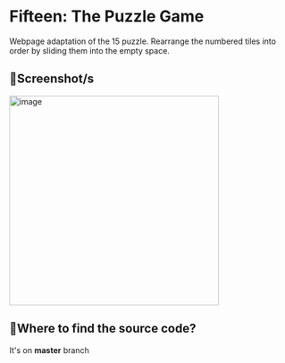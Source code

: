# **Fifteen: The Puzzle Game**
Webpage adaptation of the 15 puzzle. Rearrange the numbered tiles into order by sliding them into the empty space.

## 📸**Screenshot/s**
<img height="375" alt="image" src="https://github.com/user-attachments/assets/c93870f7-f1c8-4f82-b798-bc74ff1690c2" />

## 🤔**Where to find the source code?**
It's on **master** branch
